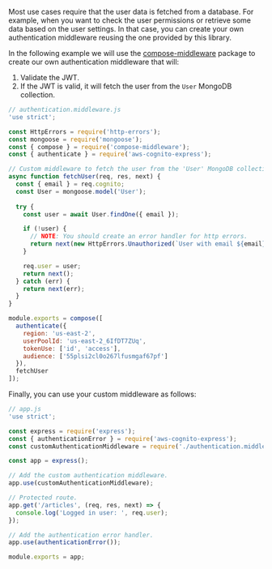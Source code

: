 Most use cases require that the user data is fetched from a database. For example, when you want to check the user permissions
or retrieve some data based on the user settings. In that case, you can create your own authentication middleware reusing the 
one provided by this library.

In the following example we will use the [compose-middleware](https://www.npmjs.com/package/compose-middleware) package to create 
our own authentication middleware that will:

1. Validate the JWT.
2. If the JWT is valid, it will fetch the user from the `User` MongoDB collection.

```javascript
// authentication.middleware.js
'use strict';

const HttpErrors = require('http-errors');
const mongoose = require('mongoose');
const { compose } = require('compose-middleware');
const { authenticate } = require('aws-cognito-express');

// Custom middleware to fetch the user from the 'User' MongoDB collection.
async function fetchUser(req, res, next) {
  const { email } = req.cognito;
  const User = mongoose.model('User');
  
  try {
    const user = await User.findOne({ email });

    if (!user) {
      // NOTE: You should create an error handler for http errors.
      return next(new HttpErrors.Unauthorized(`User with email ${email} does not exist`));
    }

    req.user = user;
    return next();
  } catch (err) {
    return next(err);
  }
}

module.exports = compose([
  authenticate({
    region: 'us-east-2',
    userPoolId: 'us-east-2_6IfDT7ZUq',
    tokenUse: ['id', 'access'],
    audience: ['55plsi2cl0o267lfusmgaf67pf']
  }),
  fetchUser
]);
```

Finally, you can use your custom middleware as follows:

```javascript
// app.js
'use strict';

const express = require('express');
const { authenticationError } = require('aws-cognito-express');
const customAuthenticationMiddleware = require('./authentication.middleware');

const app = express();

// Add the custom authentication middleware.
app.use(customAuthenticationMiddleware);

// Protected route.
app.get('/articles', (req, res, next) => {
  console.log('Logged in user: ', req.user);
});

// Add the authentication error handler.
app.use(authenticationError());

module.exports = app;
```
